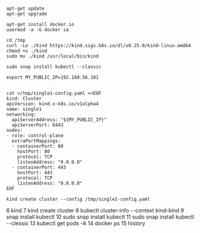 
```

apt-get update
apt-get upgrade
```

```
apt-get install docker.io
usermod -a -G docker sa
```

```
cd /tmp
curl -Lo ./kind https://kind.sigs.k8s.io/dl/v0.25.0/kind-linux-amd64
chmod +x ./kind
sudo mv ./kind /usr/local/bin/kind

sudo snap install kubectl --classic
```


```
export MY_PUBLIC_IP=192.168.56.101


cat >/tmp/single1-config.yaml <<EOF
kind: Cluster
apiVersion: kind.x-k8s.io/v1alpha4
name: single1
networking:
  apiServerAddress: "${MY_PUBLIC_IP}"
  apiServerPort: 6443
nodes:
- role: control-plane
  extraPortMappings:
  - containerPort: 80
    hostPort: 80
    protocol: TCP
    listenAddress: "0.0.0.0"
  - containerPort: 443
    hostPort: 443
    protocol: TCP
    listenAddress: "0.0.0.0"
EOF

kind create cluster --config /tmp/single1-config.yaml

```



6  kind
7  kind create cluster
8  kubectl cluster-info --context kind-kind
9  snap install kubectl
10  sudo snap install kubectl
11  sudo snap install kubectl --clessic
13  kubectl get pods -A
14  docker ps
15  history
